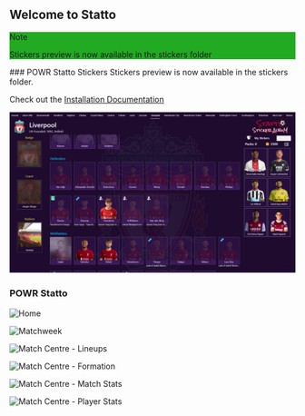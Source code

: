 ## Welcome to Statto

<div style='background-color:#22aa22'>
<p class="admonition-title">Note</p>
<p>Stickers preview is now available in the stickers folder</p>
</div>
### POWR Statto Stickers
Stickers preview is now available in the stickers folder.

Check out the [Installation Documentation](https://statto.powrsolutions.co.uk/docs/stickers/overview)

![Stickers](/stickers/album.png)


### POWR Statto

![Home](/stickers/statto-home.png)

![Matchweek](/stickers/statto-matchweek.png)

![Match Centre - Lineups](/stickers/statto-mc-lineups.png)

![Match Centre - Formation](/stickers/statto-mc-formation.png)

![Match Centre - Match Stats](/stickers/statto-mc-match-stats.png)

![Match Centre - Player  Stats](/stickers/statto-mc-player-stats.png)
